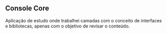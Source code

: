 ## Console Core
Aplicação de estudo onde trabalhei camadas com o conceito de interfaces e bibliotecas, apenas com o objetivo de revisar o conteúdo.